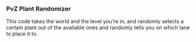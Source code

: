 ### PvZ Plant Randomizer

This code takes the world and the level you're in, and randomly selects a certain plant out of the available ones and randomly tells you on which lane to place it to. 